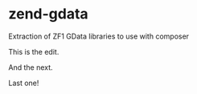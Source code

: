 zend-gdata
==========

Extraction of ZF1 GData libraries to use with composer

This is the edit.

And the next.


Last one!
